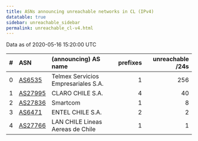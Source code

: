 ```yaml
---
title: ASNs announcing unreachable networks in CL (IPv4)
datatable: true
sidebar: unreachable_sidebar
permalink: unreachable_cl-v4.html
---
```


Data as of 2020-05-16 15:20:00 UTC


<div class="datatable-begin"></div>

|   # | ASN                                    | (announcing) AS name                |   prefixes |   unreachable /24s |
|----:|:---------------------------------------|:------------------------------------|-----------:|-------------------:|
|   0 | [AS6535](unreachable_AS6535-v4.html)   | Telmex Servicios Empresariales S.A. |          1 |                256 |
|   1 | [AS27995](unreachable_AS27995-v4.html) | CLARO CHILE S.A.                    |          4 |                 40 |
|   2 | [AS27836](unreachable_AS27836-v4.html) | Smartcom                            |          1 |                  8 |
|   3 | [AS6471](unreachable_AS6471-v4.html)   | ENTEL CHILE S.A.                    |          2 |                  2 |
|   4 | [AS27766](unreachable_AS27766-v4.html) | LAN CHILE Lineas Aereas de Chile    |          1 |                  1 |

<div class="datatable-end"></div>